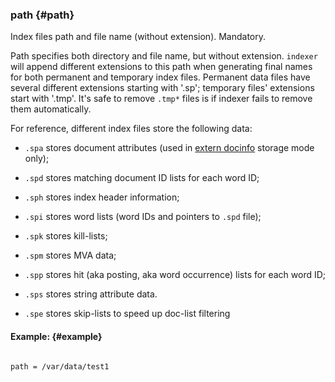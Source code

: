 ### path {#path}

Index files path and file name (without extension). Mandatory.

Path specifies both directory and file name, but without extension. `indexer` will append different extensions to this path when generating final names for both permanent and temporary index files. Permanent data files have several different extensions starting with &#039;.sp&#039;; temporary files&#039; extensions start with &#039;.tmp&#039;. It&#039;s safe to remove `.tmp*` files is if indexer fails to remove them automatically.

For reference, different index files store the following data:

*   `.spa` stores document attributes (used in [extern docinfo](../../index_configuration_options/docinfo.md) storage mode only);

*   `.spd` stores matching document ID lists for each word ID;

*   `.sph` stores index header information;

*   `.spi` stores word lists (word IDs and pointers to `.spd` file);

*   `.spk` stores kill-lists;

*   `.spm` stores MVA data;

*   `.spp` stores hit (aka posting, aka word occurrence) lists for each word ID;

*   `.sps` stores string attribute data.

*   `.spe` stores skip-lists to speed up doc-list filtering

#### Example: {#example}

```

path = /var/data/test1

```
